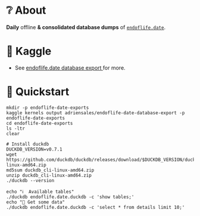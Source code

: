# ❔ About

**Daily** offline **& consolidated database dumps** of [`endoflife.date`](https://endoflife.date/).

# 🔖 Kaggle

- See [ endoflife.date database export ](https://www.kaggle.com/code/adriensales/endoflife-date-database-export/notebook) for more.

# 🚀 Quickstart

```shell
mkdir -p endoflife-date-exports
kaggle kernels output adriensales/endoflife-date-database-export -p endoflife-date-exports
cd endoflife-date-exports
ls -ltr
clear

# Install duckdb
DUCKDB_VERSION=v0.7.1
wget https://github.com/duckdb/duckdb/releases/download/$DUCKDB_VERSION/duckdb_cli-linux-amd64.zip
md5sum duckdb_cli-linux-amd64.zip
unzip duckdb_cli-linux-amd64.zip
./duckdb --version

echo "ℹ️  Available tables"
./duckdb endoflife.date.duckdb -c 'show tables;'
echo "🚀 Get some data"
./duckdb endoflife.date.duckdb -c 'select * from details limit 10;'
```
